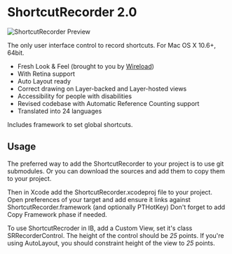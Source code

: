 ShortcutRecorder 2.0
====================

![ShortcutRecorder Preview](http://wireload.net/open_source/ShortcutRecorder%20Preview.png)

The only user interface control to record shortcuts. For Mac OS X 10.6+, 64bit.

- Fresh Look & Feel (brought to you by [Wireload](http://wireload.net))
- With Retina support
- Auto Layout ready
- Correct drawing on Layer-backed and Layer-hosted views
- Accessibility for people with disabilities
- Revised codebase with Automatic Reference Counting support
- Translated into 24 languages

Includes framework to set global shortcuts.

Usage
-----
The preferred way to add the ShortcutRecorder to your project is to use git submodules.
Or you can download the sources and add them to copy them to your project.

Then in Xcode add the ShortcutRecorder.xcodeproj file to your project.
Open preferences of your target and add ensure it links against ShortcutRecorder.framework (and optionally PTHotKey)
Don't forget to add Copy Framework phase if needed.

To use ShortcutRecroder in IB, add a Custom View, set it's class SRRecorderControl. The height of the control should be *25* points.
If you're using AutoLayout, you should constraint height of the view to *25* points.
